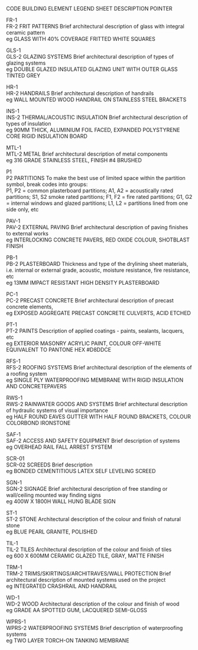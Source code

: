 <span  class="cart-philosophies-grid-codes-one-of-three">CODE</span>
<span  class="cart-philosophies-grid-codes-two-of-three">BUILDING ELEMENT</span>
<span  class="cart-philosophies-grid-codes-three-of-three">LEGEND SHEET DESCRIPTION POINTER</span>

<span  class="cart-philosophies-grid-codes-one-of-three">FR-1<br>FR-2</span>
<span  class="cart-philosophies-grid-codes-two-of-three">FRIT PATTERNS</span>
<span  class="cart-philosophies-grid-codes-three-of-three">Brief architectural description of glass with integral ceramic pattern<br>eg GLASS WITH 40% COVERAGE FRITTED WHITE SQUARES</span>

<span  class="cart-philosophies-grid-codes-one-of-three">GLS-1<br>GLS-2</span>
<span  class="cart-philosophies-grid-codes-two-of-three">GLAZING SYSTEMS</span>
<span  class="cart-philosophies-grid-codes-three-of-three">Brief architectural description of types of glazing systems<br>eg DOUBLE GLAZED INSULATED GLAZING UNIT WITH OUTER GLASS TINTED GREY</span>

<span  class="cart-philosophies-grid-codes-one-of-three">HR-1<br>HR-2</span>
<span  class="cart-philosophies-grid-codes-two-of-three">HANDRAILS</span>
<span  class="cart-philosophies-grid-codes-three-of-three">Brief architectural description of handrails<br>eg WALL MOUNTED WOOD HANDRAIL ON STAINLESS STEEL BRACKETS</span>

<span  class="cart-philosophies-grid-codes-one-of-three">INS-1<br>INS-2</span>
<span  class="cart-philosophies-grid-codes-two-of-three">THERMAL/ACOUSTIC INSULATION</span>
<span  class="cart-philosophies-grid-codes-three-of-three">Brief architectural description of types of insulation<br>eg 90MM THICK, ALUMINIUM FOIL FACED, EXPANDED POLYSTYRENE CORE RIGID INSULATION BOARD</span>

<span  class="cart-philosophies-grid-codes-one-of-three">MTL-1<br>MTL-2</span>
<span  class="cart-philosophies-grid-codes-two-of-three">METAL</span>
<span  class="cart-philosophies-grid-codes-three-of-three">Brief architectural description of metal components<br>eg 316 GRADE STAINLESS STEEL, FINISH #4 BRUSHED</span>

<span  class="cart-philosophies-grid-codes-one-of-three">P1<br>P2</span>
<span  class="cart-philosophies-grid-codes-two-of-three">PARTITIONS</span>
<span  class="cart-philosophies-grid-codes-three-of-three">To make the best use of limited space within the partition symbol, break codes into groups:<br>P1, P2 = common plasterboard partitions; A1, A2 = acoustically rated partitions; S1, S2 smoke rated partitions; F1, F2 = fire rated partitions; G1, G2 = internal windows and glazed partitions; L1, L2 = partitions lined from one side only, etc</span>

<span  class="cart-philosophies-grid-codes-one-of-three">PAV-1<br>PAV-2</span>
<span  class="cart-philosophies-grid-codes-two-of-three">EXTERNAL PAVING</span>
<span  class="cart-philosophies-grid-codes-three-of-three">Brief architectural description of paving finishes to external works<br>eg INTERLOCKING CONCRETE PAVERS, RED OXIDE COLOUR, SHOTBLAST FINISH</span>

<span  class="cart-philosophies-grid-codes-one-of-three">PB-1<br>PB-2</span>
<span  class="cart-philosophies-grid-codes-two-of-three">PLASTERBOARD</span>
<span  class="cart-philosophies-grid-codes-three-of-three">Thickness and type of the drylining sheet materials, i.e. internal or external grade, acoustic, moisture resistance, fire resistance, etc<br>eg 13MM IMPACT RESISTANT HIGH DENSITY PLASTERBOARD</span>

<span  class="cart-philosophies-grid-codes-one-of-three">PC-1<br>PC-2</span>
<span  class="cart-philosophies-grid-codes-two-of-three">PRECAST CONCRETE</span>
<span  class="cart-philosophies-grid-codes-three-of-three">Brief architectural description of precast concrete elements,<br>eg EXPOSED AGGREGATE PRECAST CONCRETE CULVERTS, ACID ETCHED</span>

<span  class="cart-philosophies-grid-codes-one-of-three">PT-1<br>PT-2</span>
<span  class="cart-philosophies-grid-codes-two-of-three">PAINTS</span>
<span  class="cart-philosophies-grid-codes-three-of-three">Description of applied coatings - paints, sealants, lacquers, etc<br>eg EXTERIOR MASONRY ACRYLIC PAINT, COLOUR OFF-WHITE EQUIVALENT TO PANTONE HEX #D8DDCE</span>

<span  class="cart-philosophies-grid-codes-one-of-three">RFS-1<br>RFS-2</span>
<span  class="cart-philosophies-grid-codes-two-of-three">ROOFING SYSTEMS</span>
<span  class="cart-philosophies-grid-codes-three-of-three">Brief architectural description of the elements of a roofing system<br>eg SINGLE PLY WATERPROOFING MEMBRANE WITH RIGID INSULATION AND CONCRETEPAVERS</span>

<span  class="cart-philosophies-grid-codes-one-of-three">RWS-1<br>RWS-2</span>
<span  class="cart-philosophies-grid-codes-two-of-three">RAINWATER GOODS AND
SYSTEMS</span>
<span  class="cart-philosophies-grid-codes-three-of-three">Brief architectural description of hydraulic systems of visual importance<br>eg HALF ROUND EAVES GUTTER WITH HALF ROUND BRACKETS, COLOUR COLORBOND IRONSTONE</span>

<span  class="cart-philosophies-grid-codes-one-of-three">SAF-1<br>SAF-2</span>
<span  class="cart-philosophies-grid-codes-two-of-three">ACCESS AND SAFETY EQUIPMENT</span>
<span  class="cart-philosophies-grid-codes-three-of-three">Brief description of systems<br>eg OVERHEAD RAIL FALL ARREST SYSTEM</span>

<span  class="cart-philosophies-grid-codes-one-of-three">SCR-01<br>SCR-02</span>
<span  class="cart-philosophies-grid-codes-two-of-three">SCREEDS</span>
<span  class="cart-philosophies-grid-codes-three-of-three">Brief description<br>eg BONDED CEMENTITIOUS LATEX SELF LEVELING SCREED</span>

<span  class="cart-philosophies-grid-codes-one-of-three">SGN-1<br>SGN-2</span>
<span  class="cart-philosophies-grid-codes-two-of-three">SIGNAGE</span>
<span  class="cart-philosophies-grid-codes-three-of-three">Brief architectural description of free standing or wall/ceiling mounted way finding signs<br>eg 400W X 1800H WALL HUNG BLADE SIGN</span>

<span  class="cart-philosophies-grid-codes-one-of-three">ST-1<br>ST-2</span>
<span  class="cart-philosophies-grid-codes-two-of-three">STONE</span>
<span  class="cart-philosophies-grid-codes-three-of-three">Architectural description of the colour and finish of natural stone<br>eg BLUE PEARL GRANITE, POLISHED</span>

<span  class="cart-philosophies-grid-codes-one-of-three">TIL-1<br>TIL-2</span>
<span  class="cart-philosophies-grid-codes-two-of-three">TILES</span>
<span  class="cart-philosophies-grid-codes-three-of-three">Architectural description of the colour and finish of tiles<br>eg 600 X 600MM CERAMIC GLAZED TILE, GRAY, MATTE FINISH</span>

<span  class="cart-philosophies-grid-codes-one-of-three">TRM-1<br>TRM-2</span>
<span  class="cart-philosophies-grid-codes-two-of-three">TRIMS/SKIRTINGS/ARCHITRAVES/WALL PROTECTION</span>
<span  class="cart-philosophies-grid-codes-three-of-three">Brief architectural description of mounted systems used on the project<br>eg INTEGRATED CRASHRAIL AND HANDRAIL</span>

<span  class="cart-philosophies-grid-codes-one-of-three">WD-1<br>WD-2</span>
<span  class="cart-philosophies-grid-codes-two-of-three">WOOD</span>
<span  class="cart-philosophies-grid-codes-three-of-three">Architectural description of the colour and finish of wood<br>eg GRADE AA SPOTTED GUM, LACQUERED SEMI-GLOSS</span>

<span  class="cart-philosophies-grid-codes-one-of-three">WPRS-1<br>WPRS-2</span>
<span  class="cart-philosophies-grid-codes-two-of-three">WATERPROOFING SYSTEMS</span>
<span  class="cart-philosophies-grid-codes-three-of-three" style="border-bottom: 0px;">Brief description of waterproofing systems<br>eg TWO LAYER TORCH-ON TANKING MEMBRANE</span>